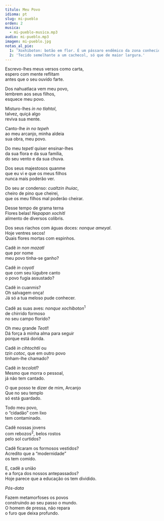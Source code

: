 ```yaml
---
titulo: Meu Povo
idioma: pt
slug: mi-pueblo
orden: 2
musica: 
  - mi-pueblo-musica.mp3
audio: mi-pueblo.mp3
imagen: mi-pueblo.jpg
notas_al_pie:
  1: 'Xoxhiboton: botão em flor. É um pássaro endêmico da zona conhecida como Malintzi, quase ao centro do país, de peito laranja quando se põe na ponta dos Carvalhos parece uma flor em botão, de ai o seu nome..'
  2: 'Tecido semelhante a um cachecol, só que de maior largura.'
---
```


Escrevo-lhes meus versos como carta,<br>
espero com mente reflitam<br>
antes que o seu ouvido farte.<br>

Dos nahuatlaca vem meu povo,<br>
lembrem aos seus filhos,<br>
esquece meu povo.<br>

Misturo-lhes _in no tlahtol_,<br>
talvez, quiçá algo<br>
reviva sua mente.<br>

Canto-lhe _in no tepeh_<br>
ao meu arcanjo, minha aldeia<br>
sua obra, meu povo.<br>

Do meu _tepetl_ quiser ensinar-lhes<br>
da sua flora e da sua família,<br>
do seu vento e da sua chuva.<br>

Dos seus majestosos quanme<br>
que eu vi e que os meus filhos<br>
nunca mais poderão ver.<br>

Do seu ar condenso: _cualtzin ihuiac_,<br>
cheiro de pino que cheirei,<br>
que os meu filhos mal poderão cheirar.<br>

Desse tempo de grama terna<br>
Flores belas! _Nepapan xochitl_<br>
alimento de diversos colibris.<br>

Dos seus riachos com águas doces: _nonque ameyal_.<br>
Hoje ventres secos!<br>
Quais flores mortas com espinhos.<br>

Cadê _in non mazatl_<br>
que por nome<br>
meu povo tinha-se ganho?<br>

Cadê _in coyotl_<br>
que com seu lúgubre canto<br>
o povo fugia assustado?<br>

Cadê in cuanmis?<br>
Oh salvagem onça!<br>
Já só a tua meloso pude conhecer.<br>

Cadê as suas aves: _nonque xochiboton_<sup>1</sup><br>
de chirrido formoso <br>
no seu campo florido?<br>

Oh meu grande _Teotl_!<br>
Dá força à minha alma para seguir<br>
porque está dorida.<br>

Cadê _in cihtochtli_ ou<br>
_tzin cotoc_, que em outro povo<br>
tinham-lhe chamado?<br>

Cadê _in tecolotl_?<br>
Mesmo que morra o pessoal,<br>
já não tem cantado.<br>

O que posso te dizer de mim, Arcanjo<br>
Que no seu templo<br>
só está guardado.<br>

Todo meu povo,<br>
o “cidadão” com lixo<br>
tem contaminado.<br>

Cadê nossas jovens<br>
com rebozos<sup>2</sup>, belos rostos<br>
pelo sol curtidos?<br>

Cadê ficaram os formosos vestidos?<br>
Acredito que a “modernidade”<br>
os tem comido.<br>

E, cadê a união<br>
e a força dos nossos antepassados?<br>
Hoje parece que a educação os tem dividido.<br>

_Pós-data_

Fazem metamorfoses os povos<br>
construindo ao seu passo o mundo.<br>
O homem de pressa, não repara<br>
o furo que deixa profundo.<br>
